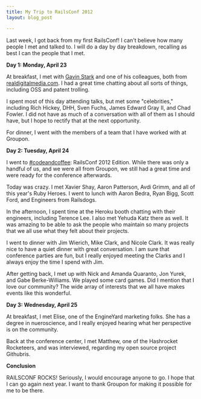 ```yaml
---
title: My Trip to RailsConf 2012
layout: blog_post

---
```


Last week, I got back from my first RailsConf! I can't believe how many people I
met and talked to. I will do a day by day breakdown, recalling as best I can the
people that I met.

__Day 1: Monday, April 23__

At breakfast, I met with [Gavin Stark](http://twitter.com/gavinstark) and one of
his colleagues, both from [realdigitalmedia.com](http://realdigitalmedia.com). I
had a great time chatting about all sorts of things, including OSS and patent
trolling.

I spent most of this day attending talks, but met some "celebrities," including
Rich Hickey, DHH, Sven Fuchs, James Edward Gray II, and Chad Fowler. I did not
have as much of a conversation with all of them as I should have, but I hope to
rectify that at the next opportunity.

For dinner, I went with the members of a team that I have worked with at
Groupon.

__Day 2: Tuesday, April 24__

I went to [#codeandcoffee](https://twitter.com/#!/search/%23codeandcoffee):
RailsConf 2012 Edition. While there was only a handful of us, and we were all
from Groupon, we still had a great time and were ready for the conference
afterwards.

Today was crazy. I met Xavier Shay, Aaron Patterson, Avdi Grimm, and all of this
year's Ruby Heroes. I went to lunch with Aaron Bedra, Ryan Bigg, Scott Ford, and
Engineers from Railsdogs.

In the afternoon, I spent time at the Heroku booth chatting with their
engineers, including Terence Lee. I also met Yehuda Katz there as well. It was
amazing to be able to ask the people who maintain so many projects that we all
use what they felt about their projects.

I went to dinner with Jim Wierich, Mike Clark, and Nicole Clark. It was really
nice to have a quiet dinner with great conversation. I am sure that conference
parties are fun, but I really enjoyed meeting the Clarks and I always enjoy the
time I spend with Jim.

After getting back, I met up with Nick and Amanda Quaranto, Jon Yurek, and Gabe
Berke-Williams. We played some card games. Did I mention that I love our
community? The wide array of interests that we all have makes events like this
wonderful.

__Day 3: Wednesday, April 25__

At breakfast, I met Elise, one of the EngineYard marketing folks. She has a
degree in nueroscience, and I really enjoyed hearing what her perspective is on
the community.

Back at the conference center, I met Matthew, one of the Hashrocket Rocketeers,
and was interviewed, regarding my open source project Githubris.

__Conclusion__

RAILSCONF ROCKS! Seriously, I would encourage anyone to go. I hope that I can go
again next year. I want to thank Groupon for making it possible for me to be
there.
